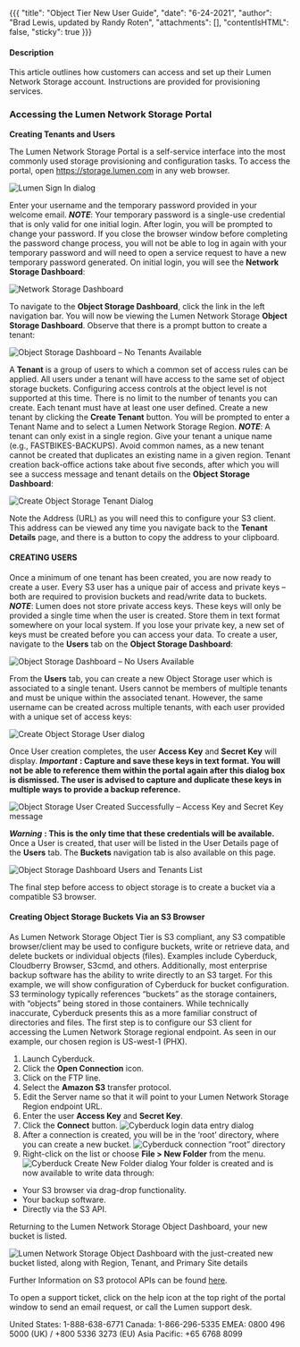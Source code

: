{{{
  "title": "Object Tier New User Guide",
  "date": "6-24-2021",
  "author": "Brad Lewis, updated by Randy Roten",
  "attachments": [],
  "contentIsHTML": false,
  "sticky": true
}}}
#### Description
This article outlines how customers can access and set up their Lumen Network Storage account. Instructions are provided for provisioning services. 
### Accessing the Lumen Network Storage Portal

**Creating Tenants and Users**

The Lumen Network Storage Portal is a self-service interface into the most commonly used storage provisioning and configuration tasks. To access the portal, open https://storage.lumen.com in any web browser.

![Lumen Sign In dialog](../../images/LNS-OTNUG_051121/001_LumenSignIn-dialog.png)

Enter your username and the temporary password provided in your welcome email. 
_**NOTE**_: Your temporary password is a single-use credential that is only valid for one initial login. After login, you will be prompted to change your password. If you close the browser window before completing the password change process, you will not be able to log in again with your temporary password and will need to open a service request to have a new temporary password generated.
On initial login, you will see the **Network Storage Dashboard**:

![Network Storage Dashboard](../../images/LNS-OTNUG_051121/002_NetworkStorageDashboard.png)

To navigate to the **Object Storage Dashboard**, click the link in the left navigation bar.
You will now be viewing the Lumen Network Storage **Object Storage Dashboard**. Observe that there is a prompt button to create a tenant:

![Object Storage Dashboard – No Tenants Available](../../images/LNS-OTNUG_051121/003_ObjectStorageDashboard.png)

A **Tenant** is a group of users to which a common set of access rules can be applied. All users under a tenant will have access to the same set of object storage buckets. Configuring access controls at the object level is not supported at this time. There is no limit to the number of tenants you can create. Each tenant must have at least one user defined. 
Create a new tenant by clicking the **Create Tenant** button. You will be prompted to enter a Tenant Name and to select a Lumen Network Storage Region. 
_**NOTE**_: A tenant can only exist in a single region. Give your tenant a unique name (e.g., FASTBIKES-BACKUPS). Avoid common names, as a new tenant cannot be created that duplicates an existing name in a given region.
Tenant creation back-office actions take about five seconds, after which you will see a success message and tenant details on the **Object Storage Dashboard**:

![Create Object Storage Tenant Dialog](../../images/LNS-OTNUG_051121/004_CreateOS-Tenant-dialog.png)

Note the Address (URL) as you will need this to configure your S3 client. This address can be viewed any time you navigate back to the **Tenant Details** page, and there is a button to copy the address to your clipboard.
#### CREATING USERS
Once a minimum of one tenant has been created, you are now ready to create a user. Every S3 user has a unique pair of access and private keys – both are required to provision buckets and read/write data to buckets. 
_**NOTE**_: Lumen does not store private access keys. These keys will only be provided a single time when the user is created. Store them in text format somewhere on your local system. If you lose your private key, a new set of keys must be created before you can access your data.
To create a user, navigate to the **Users** tab on the **Object Storage Dashboard**:

![Object Storage Dashboard – No Users Available](../../images/LNS-OTNUG_051121/005_LNS-OTNUG_graphic.png)

From the **Users** tab, you can create a new Object Storage user which is associated to a single tenant. Users cannot be members of multiple tenants and must be unique within the associated tenant. However, the same username can be created across multiple tenants, with each user provided with a unique set of access keys:

![Create Object Storage User dialog](../../images/LNS-OTNUG_051121/006_CreateOS-User-dialog.png)

Once User creation completes, the user **Access Key** and **Secret Key** will display. 
_**Important**_ **: Capture and save these keys in text format. You will not be able to reference them within the portal again after this dialog box is dismissed. The user is advised to capture and duplicate these keys in multiple ways to provide a backup reference.**

![Object Storage User Created Successfully – Access Key and Secret Key message](../../images/LNS-OTNUG_051121/007_AccessKeySecretKey-message.png)

_**Warning**_ **: This is the only time that these credentials will be available.**
Once a User is created, that user will be listed in the User Details page of the **Users** tab. The **Buckets** navigation tab is also available on this page.

![Object Storage Dashboard Users and Tenants List](../../images/LNS-OTNUG_051121/008_UsersTenantsList.png)

The final step before access to object storage is to create a bucket via a compatible S3 browser.
#### Creating Object Storage Buckets Via an S3 Browser
As Lumen Network Storage Object Tier is S3 compliant, any S3 compatible browser/client may be used to configure buckets, write or retrieve data, and delete buckets or individual objects (files). Examples include Cyberduck, Cloudberry Browser, S3cmd, and others. Additionally, most enterprise backup software has the ability to write directly to an S3 target. 
For this example, we will show configuration of Cyberduck for bucket configuration.
S3 terminology typically references “buckets” as the storage containers, with “objects” being stored in those containers. While technically inaccurate, Cyberduck presents this as a more familiar construct of directories and files. The first step is to configure our S3 client for accessing the Lumen Network Storage regional endpoint. As seen in our example, our chosen region is US-west-1 (PHX).
 
1. Launch Cyberduck.
2. Click the **Open Connection** icon. 
3. Click on the FTP line.
4. Select the **Amazon S3** transfer protocol. 
5. Edit the Server name so that it will point to your Lumen Network Storage Region endpoint URL.
6. Enter the user **Access Key** and **Secret Key**.
7. Click the **Connect** button.  ![Cyberduck login data entry dialog](../../images/LNS-OTNUG_051121/009_Cduck-data-entry-dialog.png)
8. After a connection is created, you will be in the ‘root’ directory, where you can create a new bucket. ![Cyberduck connection “root” directory](../../images/LNS-OTNUG_051121/010_Cduck-root-directory.png)
9. Right-click on the list or choose **File > New Folder** from the menu. ![Cyberduck Create New Folder dialog](../../images/LNS-OTNUG_051121/011_CduckCreateNewFolder.png)
Your folder is created and is now available to write data through: 
* Your S3 browser via drag-drop functionality.
* Your backup software.
* Directly via the S3 API.

Returning to the Lumen Network Storage Object Dashboard, your new bucket is listed.

![Lumen Network Storage Object Dashboard with the just-created new bucket listed, along with Region, Tenant, and Primary Site details](../../images/LNS-ObjectTierNewUserGuide_graphics_51121/012_LNS-ObjectDashboard.png)

Further Information on S3 protocol APIs can be found [here](https://docs.aws.amazon.com/AmazonS3/latest/API/Welcome.html).

To open a support ticket, click on the help icon at the top right of the portal window to send an email request, or call the Lumen support desk.

United States: 1-888-638-6771
Canada: 1-866-296-5335
EMEA: 0800 496 5000 (UK) / +800 5336 3273 (EU) 
Asia Pacific: +65 6768 8099
